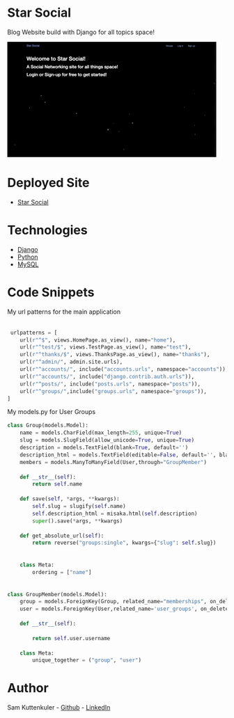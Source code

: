 # Star Social

Blog Website build with Django for all topics space!




![Alt text](./static/simplesocial/images/StarSocial.gif?raw=true "Preview")

# Deployed Site 
* [Star Social](http://samkuttenk2.pythonanywhere.com/)

# Technologies
* [Django](https://www.djangoproject.com/)
* [Python](https://www.python.org/)
* [MySQL](https://www.mysql.com/)




# Code Snippets
   My url patterns for the main application
```python
     
 urlpatterns = [
    url(r"^$", views.HomePage.as_view(), name="home"),
    url(r"^test/$", views.TestPage.as_view(), name="test"),
    url(r"^thanks/$", views.ThanksPage.as_view(), name="thanks"),
    url(r"^admin/", admin.site.urls),
    url(r"^accounts/", include("accounts.urls", namespace="accounts")),
    url(r"^accounts/", include("django.contrib.auth.urls")),
    url(r"^posts/", include("posts.urls", namespace="posts")),
    url(r"^groups/",include("groups.urls", namespace="groups")),
]
```
My models.py for User Groups
```python
class Group(models.Model):
    name = models.CharField(max_length=255, unique=True)
    slug = models.SlugField(allow_unicode=True, unique=True)
    description = models.TextField(blank=True, default='')
    description_html = models.TextField(editable=False, default='', blank=True)
    members = models.ManyToManyField(User,through="GroupMember")

    def __str__(self):
        return self.name

    def save(self, *args, **kwargs):
        self.slug = slugify(self.name)
        self.description_html = misaka.html(self.description)
        super().save(*args, **kwargs)

    def get_absolute_url(self):
        return reverse("groups:single", kwargs={"slug": self.slug})


    class Meta:
        ordering = ["name"]


class GroupMember(models.Model):
    group = models.ForeignKey(Group, related_name="memberships", on_delete="models.Model")
    user = models.ForeignKey(User,related_name='user_groups', on_delete="models.Model")

    def __str__(self):

        return self.user.username

    class Meta:
        unique_together = ("group", "user")

```
    

# Author
  Sam Kuttenkuler
    - [Github](https://www.github.com/skuttenkuler)
    - [LinkedIn](https://www.linkedin.com/in/skdev91)
